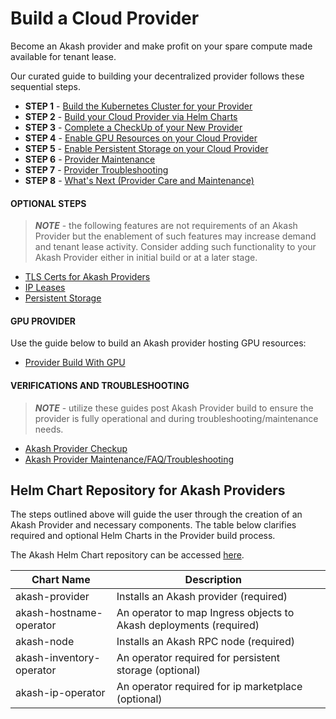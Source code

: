 # Build a Cloud Provider

Become an Akash provider and make profit on your spare compute made available for tenant lease.

Our curated guide to building your decentralized provider follows these sequential steps.

* **STEP 1** - [Build the Kubernetes Cluster for your Provider](kubernetes-cluster-for-akash-providers/)
* **STEP 2** - [Build your Cloud Provider via Helm Charts](akash-cloud-provider-build-with-helm-charts/)
* **STEP 3** - [Complete a CheckUp of your New Provider](akash-provider-checkup/)
* **STEP 4** - [Enable GPU Resources on your Cloud Provider](../../other-resources/experimental/build-a-cloud-provider/gpu-resource-enablement-optional-step/)
* **STEP 5** - [Enable Persistent Storage on your Cloud Provider](helm-based-provider-persistent-storage-enablement/)
* **STEP 6** - [Provider Maintenance](../akash-provider-troubleshooting/provider-maintenance.md)
* **STEP 7** - [Provider Troubleshooting](../akash-provider-troubleshooting/)
* **STEP 8** - [What's Next (Provider Care and Maintenance)](../akash-provider-troubleshooting/maintaining-and-rotating-kubernetes-etcd-certificates-a-how-to-guide.md)

#### OPTIONAL STEPS

> _**NOTE**_ - the following features are not requirements of an Akash Provider but the enablement of such features may increase demand and tenant lease activity.  Consider adding such functionality to your Akash Provider either in initial build or at a later stage.

* [TLS Certs for Akash Providers](tls-certs-for-akash-provider-optional-step/)
* [IP Leases](ip-leases-provider-enablement-optional-step/)
* [Persistent Storage](helm-based-provider-persistent-storage-enablement/persistent-storage-requirements.md)

#### GPU PROVIDER

Use the guide below to build an Akash provider hosting GPU resources:

* [Provider Build With GPU](provider-build-with-gpu/)

#### VERIFICATIONS AND TROUBLESHOOTING

> _**NOTE**_ - utilize these guides post Akash Provider build to ensure the provider is fully operational and during troubleshooting/maintenance needs.

* [Akash Provider Checkup](akash-provider-checkup/)
* [Akash Provider Maintenance/FAQ/Troubleshooting](../akash-provider-troubleshooting/)

## Helm Chart Repository for Akash Providers

The steps outlined above will guide the user through the creation of an Akash Provider and necessary components.  The table below clarifies required and optional Helm Charts in the Provider build process.

The Akash Helm Chart repository can be accessed [here](https://github.com/akash-network/helm-charts).

<table><thead><tr><th>Chart Name</th><th>Description</th><th data-hidden></th></tr></thead><tbody><tr><td>akash-provider</td><td>Installs an Akash provider (required)</td><td></td></tr><tr><td>akash-hostname-operator</td><td>An operator to map Ingress objects to Akash deployments (required)</td><td></td></tr><tr><td>akash-node</td><td>Installs an Akash RPC node (required)</td><td></td></tr><tr><td>akash-inventory-operator</td><td>An operator required for persistent storage (optional)</td><td></td></tr><tr><td>akash-ip-operator</td><td>An operator required for ip marketplace (optional)</td><td></td></tr></tbody></table>
